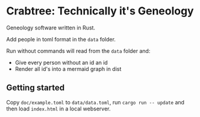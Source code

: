 Crabtree: Technically it's Geneology
==========================

Geneology software written in Rust.

Add people in toml format in the `data` folder.

Run without commands will read from the `data` folder and:

- Give every person without an id an id
- Render all id's into a mermaid graph in dist


Getting started
---------------
Copy `doc/example.toml` to `data/data.toml`, run `cargo run -- update` and then load `index.html` in a local webserver.